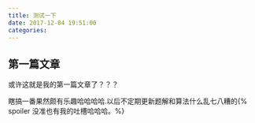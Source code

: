 ```yaml
---
title: 测试一下
date: 2017-12-04 19:51:00
categories: 
---
```

## 第一篇文章

或许这就是我的第一篇文章了？？？
<!--more-->

瞎搞一番果然颇有乐趣哈哈哈哈.以后不定期更新题解和算法什么乱七八糟的{% spoiler 没准也有我的吐槽哈哈哈。%}
